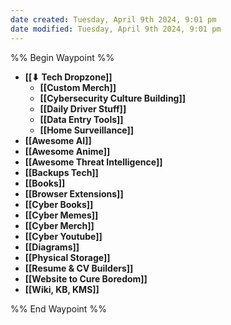 ```yaml
---
date created: Tuesday, April 9th 2024, 9:01 pm
date modified: Tuesday, April 9th 2024, 9:01 pm
---
```

%% Begin Waypoint %%
- **[[⬇ Tech Dropzone]]**
	- **[[Custom Merch]]**
	- **[[Cybersecurity Culture Building]]**
	- **[[Daily Driver Stuff]]**
	- **[[Data Entry Tools]]**
	- **[[Home Surveillance]]**
- **[[Awesome AI]]**
- **[[Awesome Anime]]**
- **[[Awesome Threat Intelligence]]**
- **[[Backups Tech]]**
- **[[Books]]**
- **[[Browser Extensions]]**
- **[[Cyber Books]]**
- **[[Cyber Memes]]**
- **[[Cyber Merch]]**
- **[[Cyber Youtube]]**
- **[[Diagrams]]**
- **[[Physical Storage]]**
- **[[Resume & CV Builders]]**
- **[[Website to Cure Boredom]]**
- **[[Wiki, KB, KMS]]**

%% End Waypoint %%